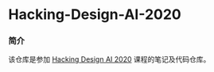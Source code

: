 # Hacking-Design-AI-2020

### 简介
该仓库是参加 [Hacking Design AI 2020](https://github.com/shadowcz007/Hacking-Design-AI-2020) 课程的笔记及代码仓库。

